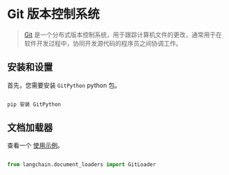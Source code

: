 # Git 版本控制系统


>[Git](https://en.wikipedia.org/wiki/Git) 是一个分布式版本控制系统，用于跟踪计算机文件的更改，通常用于在软件开发过程中，协同开发源代码的程序员之间协调工作。



## 安装和设置



首先，您需要安装 `GitPython` python 包。



```bash

pip 安装 GitPython

```



## 文档加载器



查看一个 [使用示例](../modules/indexes/document_loaders/examples/git.ipynb)。



```python

from langchain.document_loaders import GitLoader

```

